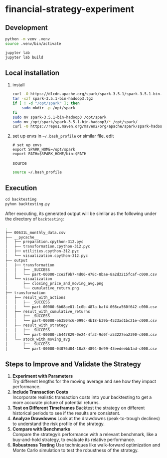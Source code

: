 # financial-strategy-experiment


## Development
```bash
python -m venv .venv
source .venv/bin/activate

jupyter lab
jupyter lab build
```

## Local installation
1. install 
    ```bash
    curl -O https://dlcdn.apache.org/spark/spark-3.5.1/spark-3.5.1-bin-hadoop3.tgz
    tar -xzf spark-3.5.1-bin-hadoop3.tgz
    if [ ! -d "/opt/spark" ]; then
        sudo mkdir -p /opt/spark
    fi
    sudo mv spark-3.5.1-bin-hadoop3 /opt/spark
    sudo mv /opt/spark/spark-3.5.1-bin-hadoop3/* /opt/spark/
    curl -O https://repo1.maven.org/maven2/org/apache/spark/spark-hadoop-cloud_2.13/3.5.1/spark-hadoop-cloud_2.13-3.5.1.jar && sudo mv spark-hadoop-cloud_2.13-3.5.1.jar /opt/spark/jars
    ```
2. set up envs in `~/.bash_profile` or similar file.
    edit
    ```text
    # set up envs
    export SPARK_HOME=/opt/spark
    export PATH=$SPARK_HOME/bin:$PATH
    ```
    source
    ```bash
    source ~/.bash_profile
    ```

## Execution
```python
cd backtesting
pyhon backtesting.py
```
After executing, its generated output will be similar as the following under the directory of `backtesting`:
```bash
.
├── 00631L_monthly_data.csv
├── __pycache__
│   ├── preparation.cpython-312.pyc
│   ├── transformation.cpython-312.pyc
│   ├── utilities.cpython-312.pyc
│   └── visualization.cpython-312.pyc
├── output
│   ├── transformation
│   │   ├── _SUCCESS
│   │   └── part-00000-cce2f9b7-4d06-478c-8bae-8a2d3215fcaf-c000.csv
│   └── visualization
│       ├── closing_price_and_moving_avg.png
│       └── cumulative_return.png
├── transformation
│   ├── result_with_actions
│   │   ├── _SUCCESS
│   │   └── part-00000-6b68ae81-1c0b-487a-baf4-066ca560f642-c000.csv
│   ├── result_with_cumulative_returns
│   │   ├── _SUCCESS
│   │   └── part-00000-e63504c6-099c-4b18-b39b-4523ad1bc21e-c000.csv
│   ├── result_with_strategy
│   │   ├── _SUCCESS
│   │   └── part-00000-c6447829-0e24-4fa2-9d0f-a53227ea2390-c000.csv
│   └── stock_with_moving_avg
│       ├── _SUCCESS
│       └── part-00000-04076d84-18a8-4894-8e99-43eedeebb1ad-c000.csv
```

## Steps to Improve and Validate the Strategy
1. **Experiment with Parameters**  
    Try different lengths for the moving average and see how they impact performance.
2. **Include Transaction Costs**  
    Incorporate realistic transaction costs into your backtesting to get a more accurate picture of potential returns.
3. **Test on Different Timeframes**
    Backtest the strategy on different historical periods to see if the results are consistent.
4. **Analyze Drawdowns**
    Look at the drawdowns (peak-to-trough declines) to understand the risk profile of the strategy.
5. **Compare with Benchmarks**  
    Compare the strategy’s performance with a relevant benchmark, like a buy-and-hold strategy, to evaluate its relative performance.
6. **Robustness Testing** 
    Use techniques like walk-forward optimization and Monte Carlo simulation to test the robustness of the strategy.